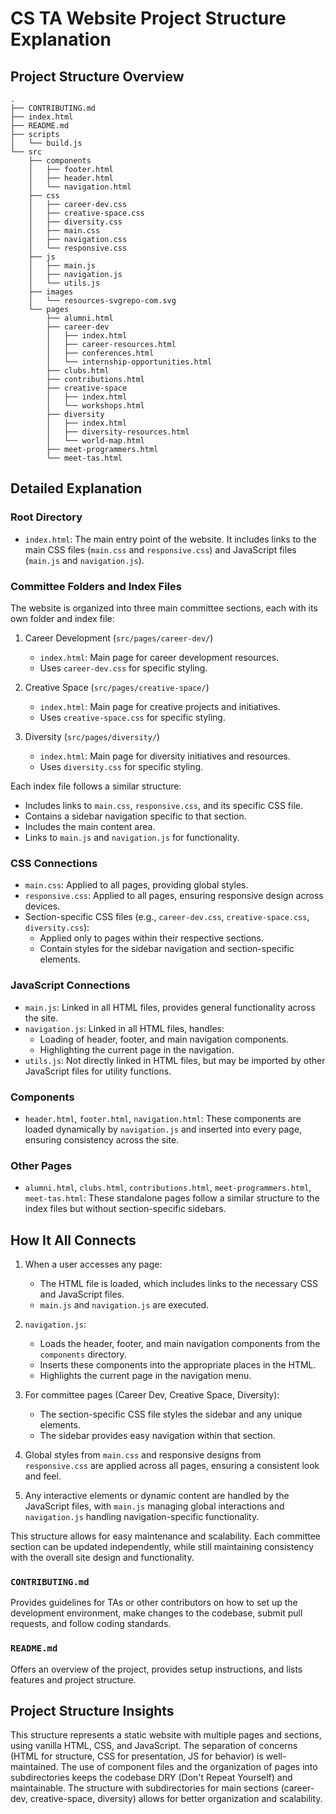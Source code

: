 # CS TA Website Project Structure Explanation

## Project Structure Overview

```
.
├── CONTRIBUTING.md
├── index.html
├── README.md
├── scripts
│   └── build.js
└── src
    ├── components
    │   ├── footer.html
    │   ├── header.html
    │   └── navigation.html
    ├── css
    │   ├── career-dev.css
    │   ├── creative-space.css
    │   ├── diversity.css
    │   ├── main.css
    │   ├── navigation.css
    │   └── responsive.css
    ├── js
    │   ├── main.js
    │   ├── navigation.js
    │   └── utils.js
    ├── images
    │   └── resources-svgrepo-com.svg
    └── pages
        ├── alumni.html
        ├── career-dev
        │   ├── index.html
        │   ├── career-resources.html
        │   ├── conferences.html
        │   └── internship-opportunities.html
        ├── clubs.html
        ├── contributions.html
        ├── creative-space
        │   ├── index.html
        │   └── workshops.html
        ├── diversity
        │   ├── index.html
        │   ├── diversity-resources.html
        │   └── world-map.html
        ├── meet-programmers.html
        └── meet-tas.html
```

## Detailed Explanation

### Root Directory

- `index.html`: The main entry point of the website. It includes links to the main CSS files (`main.css` and `responsive.css`) and JavaScript files (`main.js` and `navigation.js`).

### Committee Folders and Index Files

The website is organized into three main committee sections, each with its own folder and index file:

1. Career Development (`src/pages/career-dev/`)
   - `index.html`: Main page for career development resources.
   - Uses `career-dev.css` for specific styling.

2. Creative Space (`src/pages/creative-space/`)
   - `index.html`: Main page for creative projects and initiatives.
   - Uses `creative-space.css` for specific styling.

3. Diversity (`src/pages/diversity/`)
   - `index.html`: Main page for diversity initiatives and resources.
   - Uses `diversity.css` for specific styling.

Each index file follows a similar structure:
- Includes links to `main.css`, `responsive.css`, and its specific CSS file.
- Contains a sidebar navigation specific to that section.
- Includes the main content area.
- Links to `main.js` and `navigation.js` for functionality.

### CSS Connections

- `main.css`: Applied to all pages, providing global styles.
- `responsive.css`: Applied to all pages, ensuring responsive design across devices.
- Section-specific CSS files (e.g., `career-dev.css`, `creative-space.css`, `diversity.css`):
  - Applied only to pages within their respective sections.
  - Contain styles for the sidebar navigation and section-specific elements.

### JavaScript Connections

- `main.js`: Linked in all HTML files, provides general functionality across the site.
- `navigation.js`: Linked in all HTML files, handles:
  - Loading of header, footer, and main navigation components.
  - Highlighting the current page in the navigation.
- `utils.js`: Not directly linked in HTML files, but may be imported by other JavaScript files for utility functions.

### Components

- `header.html`, `footer.html`, `navigation.html`: These components are loaded dynamically by `navigation.js` and inserted into every page, ensuring consistency across the site.

### Other Pages

- `alumni.html`, `clubs.html`, `contributions.html`, `meet-programmers.html`, `meet-tas.html`: These standalone pages follow a similar structure to the index files but without section-specific sidebars.

## How It All Connects

1. When a user accesses any page:
   - The HTML file is loaded, which includes links to the necessary CSS and JavaScript files.
   - `main.js` and `navigation.js` are executed.

2. `navigation.js`:
   - Loads the header, footer, and main navigation components from the `components` directory.
   - Inserts these components into the appropriate places in the HTML.
   - Highlights the current page in the navigation menu.

3. For committee pages (Career Dev, Creative Space, Diversity):
   - The section-specific CSS file styles the sidebar and any unique elements.
   - The sidebar provides easy navigation within that section.

4. Global styles from `main.css` and responsive designs from `responsive.css` are applied across all pages, ensuring a consistent look and feel.

5. Any interactive elements or dynamic content are handled by the JavaScript files, with `main.js` managing global interactions and `navigation.js` handling navigation-specific functionality.

This structure allows for easy maintenance and scalability. Each committee section can be updated independently, while still maintaining consistency with the overall site design and functionality.

### `CONTRIBUTING.md`

Provides guidelines for TAs or other contributors on how to set up the development environment, make changes to the codebase, submit pull requests, and follow coding standards.

### `README.md`

Offers an overview of the project, provides setup instructions, and lists features and project structure.

## Project Structure Insights

This structure represents a static website with multiple pages and sections, using vanilla HTML, CSS, and JavaScript. The separation of concerns (HTML for structure, CSS for presentation, JS for behavior) is well-maintained. The use of component files and the organization of pages into subdirectories keeps the codebase DRY (Don't Repeat Yourself) and maintainable. The structure with subdirectories for main sections (career-dev, creative-space, diversity) allows for better organization and scalability.